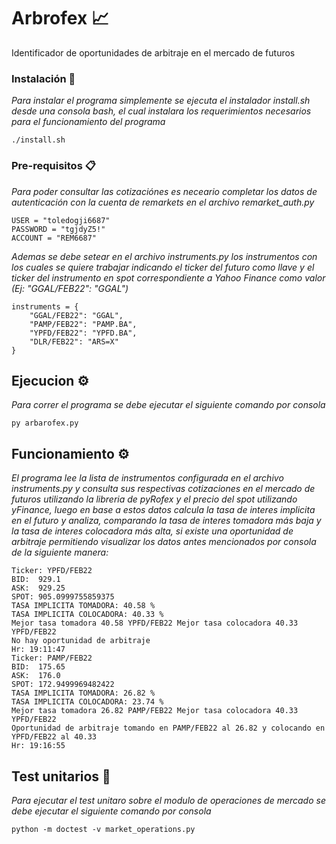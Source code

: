 # Arbrofex 📈

Identificador de oportunidades de arbitraje en el mercado de futuros

### Instalación 🔧

_Para instalar el programa simplemente se ejecuta el instalador install.sh desde una consola bash, el cual instalara los requerimientos necesarios 
para el funcionamiento del programa_

```
./install.sh
```

### Pre-requisitos 📋

_Para poder consultar las cotizaciónes es neceario completar los datos de autenticación con la cuenta de remarkets en el archivo remarket_auth.py_

```
USER = "toledogji6687"
PASSWORD = "tgjdyZ5!"
ACCOUNT = "REM6687"
```

_Ademas se debe setear en el archivo instruments.py los instrumentos con los cuales se quiere trabajar indicando el ticker del futuro como llave y el ticker
del instrumento en spot correspondiente a Yahoo Finance como valor (Ej: "GGAL/FEB22": "GGAL")_

```
instruments = {
    "GGAL/FEB22": "GGAL",
    "PAMP/FEB22": "PAMP.BA",
    "YPFD/FEB22": "YPFD.BA",
    "DLR/FEB22": "ARS=X"
}
```



## Ejecucion ⚙️

_Para correr el programa se debe ejecutar el siguiente comando por consola_


```
py arbarofex.py
```

## Funcionamiento ⚙️

_El programa lee la lista de instrumentos configurada en el archivo instruments.py y consulta sus respectivas cotizaciones en el mercado de futuros utilizando
la libreria de pyRofex y el precio del spot utilizando yFinance, luego en base a estos datos calcula la tasa de interes implicita en el futuro y analiza, comparando la tasa de interes tomadora más baja y la tasa de interes colocadora más alta, si existe una oportunidad de arbitraje permitiendo visualizar los datos antes mencionados por consola de la siguiente manera:_

```
Ticker: YPFD/FEB22
BID:  929.1
ASK:  929.25
SPOT: 905.0999755859375
TASA IMPLICITA TOMADORA: 40.58 %  
TASA IMPLICITA COLOCADORA: 40.33 %
Mejor tasa tomadora 40.58 YPFD/FEB22 Mejor tasa colocadora 40.33 YPFD/FEB22
No hay oportunidad de arbitraje
Hr: 19:11:47
Ticker: PAMP/FEB22
BID:  175.65
ASK:  176.0
SPOT: 172.9499969482422
TASA IMPLICITA TOMADORA: 26.82 %
TASA IMPLICITA COLOCADORA: 23.74 %
Mejor tasa tomadora 26.82 PAMP/FEB22 Mejor tasa colocadora 40.33 YPFD/FEB22
Oportunidad de arbitraje tomando en PAMP/FEB22 al 26.82 y colocando en YPFD/FEB22 al 40.33
Hr: 19:16:55
```

## Test unitarios 🔩

_Para ejecutar el test unitaro sobre el modulo de operaciones de mercado se debe ejecutar el siguiente comando por consola_

```
python -m doctest -v market_operations.py

```
